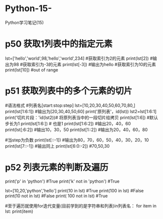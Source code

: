 # Python-15-
Python学习笔记(15)
# p50 获取1列表中的指定元素
lst=['hello','world',98,'hello','world',234]
#获取索引为2的元素
print(lst[2]) #输出为98
#获取索引为-3的元素
print(lst[-3]) #输出为hello
#获取索引为10的元素
print(lst[10]) #out of range



# p51 获取列表中的多个元素的切片
#语法格式
#列表名[start:stop:step]
lst=[10,20,30,40,50,60,70,80,]
print(lst[1:6:1])
#输出为[20,30,40,50,60]
print('原列表'，id(lst))
lst2=lst[1:6:1]
print('切片片段：'id(lst2))# 将原列表当中的一段切片给拷贝
print(lst[1:6]) #默认步长为1
print(lst[1:6:]) #    也是1
print(lst[1:6:2]) #输出20，40，60
print(lst[:6:2]) #输出10，30，50
print(lst[1::2]) #输出为20，40，60，80

#当step为负数
print(lst[::-1]) #输出为80，70，60，50，40，30，20，10
print(lst[7::-1]) #输出同上
print(lst[6:0:-2]) #70,50,30



# p52 列表元素的判断及遍历
print('p' in 'python') #True
print('k' not in 'python') #True

lst=[10,20,'python','hello']
print(10 in lst) #True
print(100 in lst) #False
print(10 not in lst) #False
print( 100 not in lst) #True

#至于遍历就使用for迭代变量(目前学到的是字符串和列表)in列表名：
for item in lst:
    print(item)
